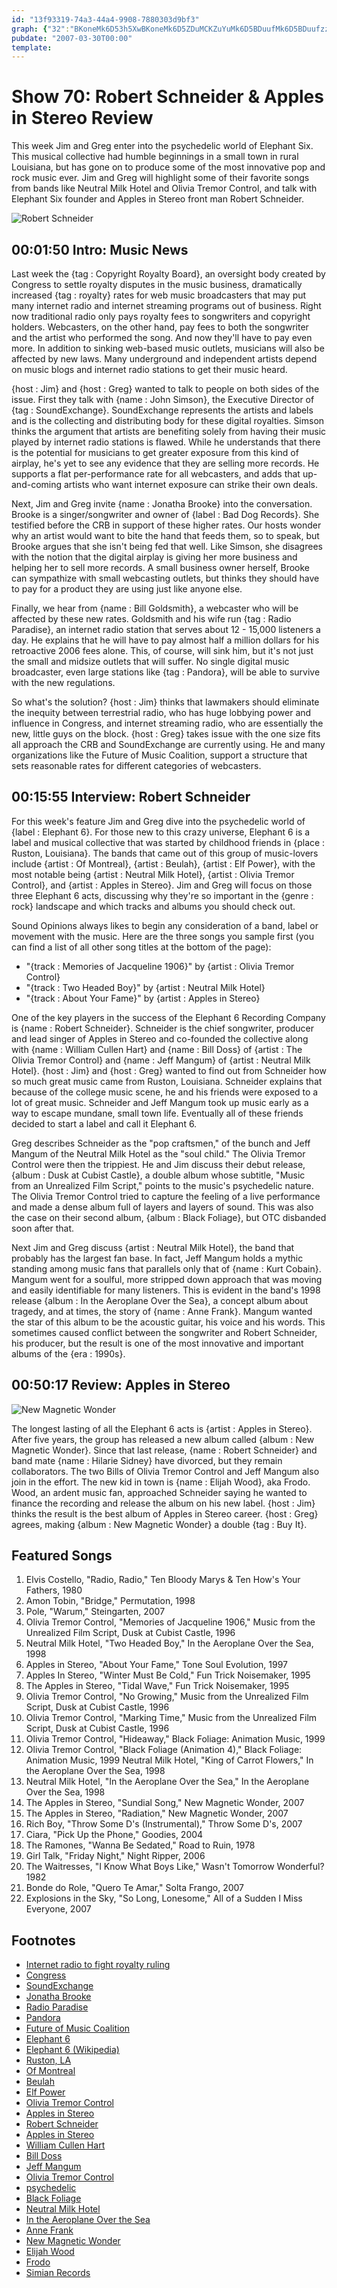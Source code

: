```yaml
---
id: "13f93319-74a3-44a4-9908-7880303d9bf3"
graph: {"32":"BKoneMk6D53h5XwBKoneMk6D5ZDuMCKZuYuMk6D5BDuufMk6D5BDuufzzwWM3h5XwKZuYu9dl4lC9vA9","QJ":"BIB5tHX9VpBIB5tKoMjZ8NqhrBIB5tBIB5tLRXJRBIB5tNs8lgBIB5tBMlTxBIB5tqXMgxBIB5tVrgApBIB5tBKTkoBIB5ttyMZBBIB5tgWb2OBAjBNBIB5tBKTkojkOyVBKTkoHX9VpBKTkoIMWAmMj9fUVrgApLRXJRqXMgxqXMgxv2c0y68TS2KoMjZ68TS28Nqhr68TS2MM9I968TS2BKx0e8gAGYjkOyV","2BT":"JTj0iqXMgxLRXJRqXMgxMUcDYqXMgxRQwWDqXMgxLRXJRMUcDY97qipX6cfd97qipBHm1G"}
pubdate: "2007-03-30T00:00"
template: 
---
```






# Show 70: Robert Schneider & Apples in Stereo Review

This week Jim and Greg enter into the psychedelic world of Elephant Six. This musical collective had humble beginnings in a small town in rural Louisiana, but has gone on to produce some of the most innovative pop and rock music ever. Jim and Greg will highlight some of their favorite songs from bands like Neutral Milk Hotel and Olivia Tremor Control, and talk with Elephant Six founder and Apples in Stereo front man Robert Schneider.

![Robert Schneider](https://static.soundopinions.org/images/2007/RobertSchneider1.jpeg)



## 00:01:50 Intro: Music News

Last week the {tag : Copyright Royalty Board}, an oversight body created by Congress to settle royalty disputes in the music business, dramatically increased {tag : royalty} rates for web music broadcasters that may put many internet radio and internet streaming programs out of business. Right now traditional radio only pays royalty fees to songwriters and copyright holders. Webcasters, on the other hand, pay fees to both the songwriter and the artist who performed the song. And now they'll have to pay even more. In addition to sinking web-based music outlets, musicians will also be affected by new laws. Many underground and independent artists depend on music blogs and internet radio stations to get their music heard.

{host : Jim} and {host : Greg} wanted to talk to people on both sides of the issue. First they talk with {name : John Simson}, the Executive Director of {tag : SoundExchange}. SoundExchange represents the artists and labels and is the collecting and distributing body for these digital royalties. Simson thinks the argument that artists are benefiting solely from having their music played by internet radio stations is flawed. While he understands that there is the potential for musicians to get greater exposure from this kind of airplay, he's yet to see any evidence that they are selling more records. He supports a flat per-performance rate for all webcasters, and adds that up-and-coming artists who want internet exposure can strike their own deals.

Next, Jim and Greg invite {name : Jonatha Brooke} into the conversation. Brooke is a singer/songwriter and owner of {label : Bad Dog Records}. She testified before the CRB in support of these higher rates. Our hosts wonder why an artist would want to bite the hand that feeds them, so to speak, but Brooke argues that she isn't being fed that well. Like Simson, she disagrees with the notion that the digital airplay is giving her more business and helping her to sell more records. A small business owner herself, Brooke can sympathize with small webcasting outlets, but thinks they should have to pay for a product they are using just like anyone else.

Finally, we hear from {name : Bill Goldsmith}, a webcaster who will be affected by these new rates. Goldsmith and his wife run {tag : Radio Paradise}, an internet radio station that serves about 12 - 15,000 listeners a day. He explains that he will have to pay almost half a million dollars for his retroactive 2006 fees alone. This, of course, will sink him, but it's not just the small and midsize outlets that will suffer. No single digital music broadcaster, even large stations like {tag : Pandora}, will be able to survive with the new regulations.

So what's the solution? {host : Jim} thinks that lawmakers should eliminate the inequity between terrestrial radio, who has huge lobbying power and influence in Congress, and internet streaming radio, who are essentially the new, little guys on the block. {host : Greg} takes issue with the one size fits all approach the CRB and SoundExchange are currently using. He and many organizations like the Future of Music Coalition, support a structure that sets reasonable rates for different categories of webcasters.



## 00:15:55 Interview: Robert Schneider

For this week's feature Jim and Greg dive into the psychedelic world of {label : Elephant 6}. For those new to this crazy universe, Elephant 6 is a label and musical collective that was started by childhood friends in {place : Ruston, Louisiana}. The bands that came out of this group of music-lovers include {artist : Of Montreal}, {artist : Beulah}, {artist : Elf Power}, with the most notable being {artist : Neutral Milk Hotel}, {artist : Olivia Tremor Control}, and {artist : Apples in Stereo}. Jim and Greg will focus on those three Elephant 6 acts, discussing why they're so important in the {genre : rock} landscape and which tracks and albums you should check out.

Sound Opinions always likes to begin any consideration of a band, label or movement with the music. Here are the three songs you sample first (you can find a list of all other song titles at the bottom of the page):

- "{track : Memories of Jacqueline 1906}" by {artist : Olivia Tremor Control}
- "{track : Two Headed Boy}" by {artist : Neutral Milk Hotel}
- "{track : About Your Fame}" by {artist : Apples in Stereo}

One of the key players in the success of the Elephant 6 Recording Company is {name : Robert Schneider}. Schneider is the chief songwriter, producer and lead singer of Apples in Stereo and co-founded the collective along with {name : William Cullen Hart} and {name : Bill Doss} of {artist : The Olivia Tremor Control} and {name : Jeff Mangum} of {artist : Neutral Milk Hotel}. {host : Jim} and {host : Greg} wanted to find out from Schneider how so much great music came from Ruston, Louisiana. Schneider explains that because of the college music scene, he and his friends were exposed to a lot of great music. Schneider and Jeff Mangum took up music early as a way to escape mundane, small town life. Eventually all of these friends decided to start a label and call it Elephant 6.

Greg describes Schneider as the "pop craftsmen," of the bunch and Jeff Mangum of the Neutral Milk Hotel as the "soul child." The Olivia Tremor Control were then the trippiest. He and Jim discuss their debut release, {album : Dusk at Cubist Castle}, a double album whose subtitle, "Music from an Unrealized Film Script," points to the music's psychedelic nature. The Olivia Tremor Control tried to capture the feeling of a live performance and made a dense album full of layers and layers of sound. This was also the case on their second album, {album : Black Foliage}, but OTC disbanded soon after that.

Next Jim and Greg discuss {artist : Neutral Milk Hotel}, the band that probably has the largest fan base. In fact, Jeff Mangum holds a mythic standing among music fans that parallels only that of {name : Kurt Cobain}. Mangum went for a soulful, more stripped down approach that was moving and easily identifiable for many listeners. This is evident in the band's 1998 release {album : In the Aeroplane Over the Sea}, a concept album about tragedy, and at times, the story of {name : Anne Frank}. Mangum wanted the star of this album to be the acoustic guitar, his voice and his words. This sometimes caused conflict between the songwriter and Robert Schneider, his producer, but the result is one of the most innovative and important albums of the {era : 1990s}.



## 00:50:17 Review: Apples in Stereo

![New Magnetic Wonder](https://static.soundopinions.org/assets/70/2BT0.jpg)

The longest lasting of all the Elephant 6 acts is {artist : Apples in Stereo}. After five years, the group has released a new album called {album : New Magnetic Wonder}. Since that last release, {name : Robert Schneider} and band mate {name : Hilarie Sidney} have divorced, but they remain collaborators. The two Bills of Olivia Tremor Control and Jeff Mangum also join in the effort. The new kid in town is {name : Elijah Wood}, aka Frodo. Wood, an ardent music fan, approached Schneider saying he wanted to finance the recording and release the album on his new label. {host : Jim} thinks the result is the best album of Apples in Stereo career. {host : Greg} agrees, making {album : New Magnetic Wonder} a double {tag : Buy It}.



## Featured Songs

1. Elvis Costello, "Radio, Radio," Ten Bloody Marys & Ten How's Your Fathers, 1980
2. Amon Tobin, "Bridge," Permutation, 1998
3. Pole, "Warum," Steingarten, 2007
4. Olivia Tremor Control, "Memories of Jacqueline 1906," Music from the Unrealized Film Script, Dusk at Cubist Castle, 1996
5. Neutral Milk Hotel, "Two Headed Boy," In the Aeroplane Over the Sea, 1998
6. Apples in Stereo, "About Your Fame," Tone Soul Evolution, 1997
7. Apples In Stereo, "Winter Must Be Cold," Fun Trick Noisemaker, 1995
8. The Apples in Stereo, "Tidal Wave," Fun Trick Noisemaker, 1995
9. Olivia Tremor Control, "No Growing," Music from the Unrealized Film Script, Dusk at Cubist Castle, 1996
10. Olivia Tremor Control, "Marking Time," Music from the Unrealized Film Script, Dusk at Cubist Castle, 1996
11. Olivia Tremor Control, "Hideaway," Black Foliage: Animation Music, 1999
12. Olivia Tremor Control, "Black Foliage (Animation 4)," Black Foliage: Animation Music, 1999 Neutral Milk Hotel, "King of Carrot Flowers," In the Aeroplane Over the Sea, 1998
13. Neutral Milk Hotel, "In the Aeroplane Over the Sea," In the Aeroplane Over the Sea, 1998
14. The Apples in Stereo, "Sundial Song," New Magnetic Wonder, 2007
15. The Apples in Stereo, "Radiation," New Magnetic Wonder, 2007
16. Rich Boy, "Throw Some D's (Instrumental)," Throw Some D's, 2007
17. Ciara, "Pick Up the Phone," Goodies, 2004
18. The Ramones, "Wanna Be Sedated," Road to Ruin, 1978
19. Girl Talk, "Friday Night," Night Ripper, 2006
20. The Waitresses, "I Know What Boys Like," Wasn't Tomorrow Wonderful? 1982
21. Bonde do Role, "Quero Te Amar," Solta Frango, 2007
22. Explosions in the Sky, "So Long, Lonesome," All of a Sudden I Miss Everyone, 2007



## Footnotes

- [Internet radio to fight royalty ruling](http://money.cnn.com/2007/03/14/technology/radio_streaming/?postversion=2007031507)
- [Congress](http://www.congress.org/congressorg/home/)
- [SoundExchange](http://www.soundexchange.com/)
- [Jonatha Brooke](http://www.jonathabrooke.com/)
- [Radio Paradise](http://www.radioparadise.com/)
- [Pandora](http://www.pandora.com/)
- [Future of Music Coalition](http://www.futureofmusic.org/news/webcastingrates07.cfm)
- [Elephant 6](http://www.elephant6.com/)
- [Elephant 6 (Wikipedia)](http://en.wikipedia.org/wiki/Elephant_6)
- [Ruston, LA](http://www.rustonlouisiana.com/)
- [Of Montreal](http://www.ofmontreal.net/flashsite/index.html)
- [Beulah](http://www.allmusic.com/cg/amg.dll?p=amg&sql=11:09fuxq9jldke)
- [Elf Power](http://www.elfpower.com/)
- [Olivia Tremor Control](http://en.wikipedia.org/wiki/The_Olivia_Tremor_Control)
- [Apples in Stereo](http://applesinstereo.com/)
- [Robert Schneider](http://en.wikipedia.org/wiki/Robert_Schneider)
- [Apples in Stereo](http://www.allmusic.com/cg/amg.dll?p=amg&sql=11:wjfuxq8gldfe)
- [William Cullen Hart](http://en.wikipedia.org/wiki/Will_Cullen_Hart)
- [Bill Doss](http://en.wikipedia.org/wiki/Bill_Doss)
- [Jeff Mangum](http://en.wikipedia.org/wiki/Jeff_Mangum)
- [Olivia Tremor Control](http://www.allmusic.com/cg/amg.dll?p=amg&sql=11:3ifyxq9hld6e)
- [psychedelic](http://www.britannica.com/psychedelic/trip_main.html)
- [Black Foliage](http://www.amazon.com/Black-Foliage-Animation-Olivia-Control/dp/B00000I90W)
- [Neutral Milk Hotel](http://www.allmusic.com/cg/amg.dll?p=amg&sql=11:hiftxq9hld6e)
- [In the Aeroplane Over the Sea](http://en.wikipedia.org/wiki/In_the_Aeroplane_Over_the_Sea)
- [Anne Frank](http://www.annefrank.com/)
- [New Magnetic Wonder](http://www.metacritic.com/music/artists/applesinstereo/newmagneticwonder?q=new%20magnetic%20wonder)
- [Elijah Wood](http://www.imdb.com/name/nm0000704/)
- [Frodo](http://images.google.com/images?q=frodo&ie=UTF-8&oe=UTF-8&aq=t&rls=org.mozilla:en-US:official&client=firefox-a&um=1&sa=N&tab=wi)
- [Simian Records](http://en.wikipedia.org/wiki/Simian_Records)
